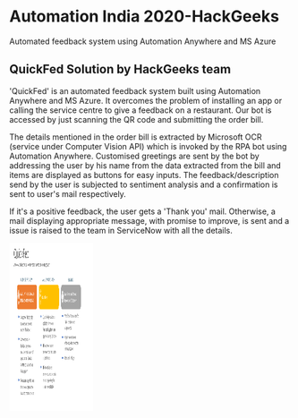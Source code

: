 # Automation India 2020-HackGeeks
Automated feedback system using Automation Anywhere and MS Azure

## QuickFed Solution by HackGeeks team

'QuickFed' is an automated feedback system built using Automation Anywhere and MS Azure. It overcomes the problem of installing an app or calling the service centre to give a feedback on a restaurant. Our bot is accessed by just scanning the QR code and submitting the order bill.

The details mentioned in the order bill is extracted by Microsoft OCR (service under Computer Vision API) which is invoked by the RPA bot using Automation Anywhere. Customised greetings are sent by the bot by addressing the user by his name from the data extracted from the bill and items are displayed as buttons for easy inputs. The feedback/description send by the user is subjected to sentiment analysis and a confirmation is sent to user's mail respectively.

If it's a positive feedback, the user gets a 'Thank you' mail. Otherwise, a mail displaying appropriate message, with promise to improve, is sent and a issue is raised to the team in ServiceNow with all the details.

<p>
  <img src="https://github.com/DivyashreeShetty97/AutomationIndia2020-HackGeeks/blob/master/Images/quickfed.PNG" width="150" height="300" alt="">
<p>

